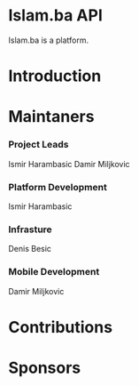 # Islam.ba API

Islam.ba is a platform.

# Introduction

# Maintaners 

### Project Leads
Ismir Harambasic
Damir Miljkovic

### Platform Development
Ismir Harambasic

### Infrasture
Denis Besic

### Mobile Development
Damir Miljkovic

# Contributions

# Sponsors
